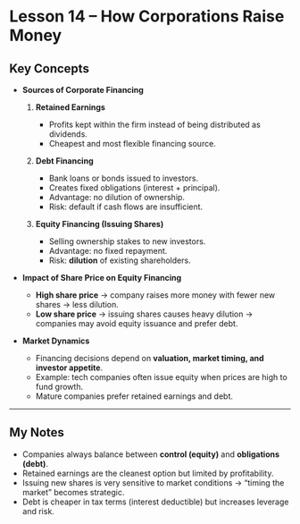 # Lesson 14 – How Corporations Raise Money  

## Key Concepts  

- **Sources of Corporate Financing**  
  1. **Retained Earnings**  
     - Profits kept within the firm instead of being distributed as dividends.  
     - Cheapest and most flexible financing source.  

  2. **Debt Financing**  
     - Bank loans or bonds issued to investors.  
     - Creates fixed obligations (interest + principal).  
     - Advantage: no dilution of ownership.  
     - Risk: default if cash flows are insufficient.  

  3. **Equity Financing (Issuing Shares)**  
     - Selling ownership stakes to new investors.  
     - Advantage: no fixed repayment.  
     - Risk: **dilution** of existing shareholders.  

- **Impact of Share Price on Equity Financing**  
  - **High share price** → company raises more money with fewer new shares → less dilution.  
  - **Low share price** → issuing shares causes heavy dilution → companies may avoid equity issuance and prefer debt.  

- **Market Dynamics**  
  - Financing decisions depend on **valuation, market timing, and investor appetite**.  
  - Example: tech companies often issue equity when prices are high to fund growth.  
  - Mature companies prefer retained earnings and debt.  

---

## My Notes  

- Companies always balance between **control (equity)** and **obligations (debt)**.  
- Retained earnings are the cleanest option but limited by profitability.  
- Issuing new shares is very sensitive to market conditions → “timing the market” becomes strategic.  
- Debt is cheaper in tax terms (interest deductible) but increases leverage and risk.  



